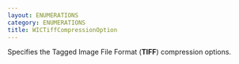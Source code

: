 ```yaml
---
layout: ENUMERATIONS
category: ENUMERATIONS
title: WICTiffCompressionOption
---
```


Specifies the Tagged Image File Format (**TIFF**) compression options.
